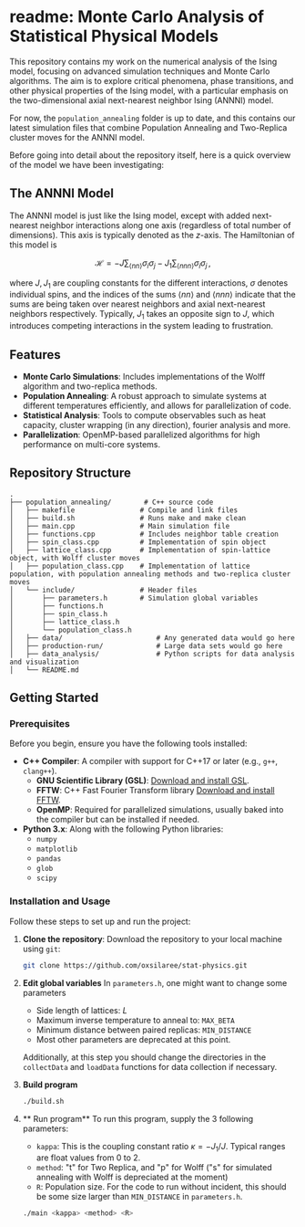 # readme: Monte Carlo Analysis of Statistical Physical Models
This repository contains my work on the numerical analysis of the Ising model, focusing on advanced simulation techniques and Monte Carlo algorithms. The aim is to explore critical phenomena, phase transitions, and other physical properties of the Ising model, with a particular emphasis on the two-dimensional axial next-nearest neighbor Ising (ANNNI) model.

For now, the `population_annealing` folder is up to date, and this contains our latest simulation files that combine Population Annealing and Two-Replica cluster moves for the ANNNI model.

Before going into detail about the repository itself, here is a quick overview of the model we have been investigating:

## The ANNNI Model

The ANNNI model is just like the Ising model, except with added next-nearest neighbor interactions along one axis (regardless of total number of dimensions). This axis is typically denoted as the $z$-axis. The Hamiltonian of this model is

$$ \mathcal{H} = -J \sum_{\langle nn\rangle} \sigma_i \sigma_j - J_1 \sum_{\langle nnn \rangle} \sigma_i \sigma_j \hspace{2pt} , $$

where $J, J_1$ are coupling constants for the different interactions, $\sigma$ denotes individual spins, and the indices of the sums $\langle nn \rangle$ and $\langle nnn \rangle$ indicate that the sums are being taken over nearest neighbors and axial next-nearest neighbors respectively. Typically, $J_1$ takes an opposite sign to $J$, which introduces competing interactions in the system leading to frustration.


## Features

- **Monte Carlo Simulations**: Includes implementations of the Wolff algorithm and two-replica methods.
- **Population Annealing**: A robust approach to simulate systems at different temperatures efficiently, and allows for parallelization of code.
- **Statistical Analysis**: Tools to compute observables such as heat capacity, cluster wrapping (in any direction), fourier analysis and more.
- **Parallelization**: OpenMP-based parallelized algorithms for high performance on multi-core systems.

## Repository Structure

```plaintext
.
├── population_annealing/        # C++ source code
│   ├── makefile                # Compile and link files
│   ├── build.sh                # Runs make and make clean 
│   ├── main.cpp                # Main simulation file
│   ├── functions.cpp           # Includes neighbor table creation
│   ├── spin_class.cpp          # Implementation of spin object
│   ├── lattice_class.cpp       # Implementation of spin-lattice object, with Wolff cluster moves
│   ├── population_class.cpp    # Implementation of lattice population, with population annealing methods and two-replica cluster moves
│   └── include/                # Header files
│       ├── parameters.h        # Simulation global variables
│       ├── functions.h      
│       ├── spin_class.h      
│       ├── lattice_class.h      
│       └── population_class.h      
│   ├── data/                       # Any generated data would go here
│   ├── production-run/             # Large data sets would go here
│   ├── data_analysis/              # Python scripts for data analysis and visualization
│   └── README.md          
```
## Getting Started
### Prerequisites

Before you begin, ensure you have the following tools installed:

- **C++ Compiler**: A compiler with support for C++17 or later (e.g., `g++`, `clang++`).
  - **GNU Scientific Library (GSL)**: [Download and install GSL](https://www.gnu.org/software/gsl/).
  - **FFTW**: C++ Fast Fourier Transform library [Download and install FFTW](https://www.fftw.org).
  - **OpenMP**: Required for parallelized simulations, usually baked into the compiler but can be installed if needed.
- **Python 3.x**: Along with the following Python libraries:
  - `numpy`
  - `matplotlib`
  - `pandas`
  - `glob`
  - `scipy`

### Installation and Usage

Follow these steps to set up and run the project:

1. **Clone the repository**:
   Download the repository to your local machine using `git`:
   ```bash
   git clone https://github.com/oxsilaree/stat-physics.git
   ```
2. **Edit global variables**
   In `parameters.h`, one might want to change some parameters
   - Side length of lattices: $L$
   - Maximum inverse temperature to anneal to: `MAX_BETA`
   - Minimum distance between paired replicas: `MIN_DISTANCE`
   - Most other parameters are deprecated at this point.
     
   Additionally, at this step you should change the directories in the `collectData` and `loadData` functions for data collection if necessary.

4. **Build program**
   ```bash
   ./build.sh
   ```
5. ** Run program**
   To run this program, supply the 3 following parameters:
   - `kappa`: This is the coupling constant ratio $\kappa = -J_1/J$. Typical ranges are float values from 0 to 2.
   - `method`: "t" for Two Replica, and "p" for Wolff ("s" for simulated annealing with Wolff is depreciated at the moment)
   - `R`: Population size. For the code to run without incident, this should be some size larger than `MIN_DISTANCE` in `parameters.h`.
   ```bash
   ./main <kappa> <method> <R>
   ```



